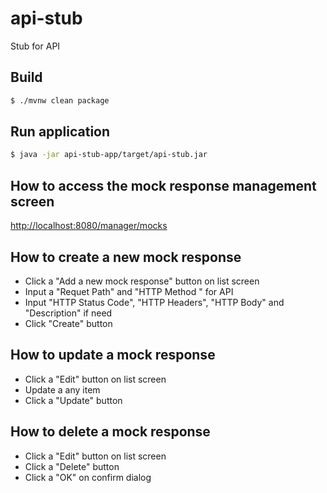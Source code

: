 # api-stub
Stub for API

## Build

```bash
$ ./mvnw clean package
```

## Run application

```bash
$ java -jar api-stub-app/target/api-stub.jar
```

## How to access the mock response management screen

[http://localhost:8080/manager/mocks](http://localhost:8080/)

## How to create a new mock response

* Click a "Add a new mock response" button on list screen
* Input a "Requet Path" and "HTTP Method " for API
* Input "HTTP Status Code", "HTTP Headers", "HTTP Body" and "Description" if need
* Click "Create" button

## How to update a mock response

* Click a "Edit" button on list screen
* Update a any item
* Click a "Update" button

## How to delete a mock response

* Click a "Edit" button on list screen
* Click a "Delete" button
* Click a "OK" on confirm dialog

